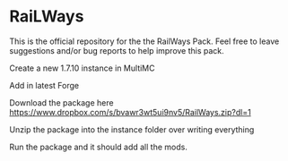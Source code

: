 RaiLWays
============

This is the official repository for the the RailWays Pack. Feel free to leave suggestions and/or bug reports to help improve this pack.

Create a new 1.7.10 instance in MultiMC

Add in latest Forge

Download the package here  https://www.dropbox.com/s/bvawr3wt5ui9nv5/RailWays.zip?dl=1

Unzip the package into the instance folder over writing everything

Run the package and it should add all the mods.
